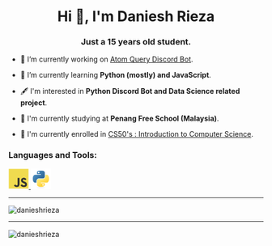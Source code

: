 <h1 align="center">Hi 👋, I'm Daniesh Rieza</h1>
<h3 align="center">Just a 15 years old student.</h3>

- 🔭 I’m currently working on [Atom Query Discord Bot](https://github.com/danieshrieza/Atom-Query-Discord-Bot).

- 🌱 I’m currently learning **Python (mostly) and JavaScript**.

- 🖋️ I'm interested in **Python Discord Bot and Data Science related project**.

- 📖 I'm currently studying at **Penang Free School (Malaysia)**.

- 📝 I'm currently enrolled in [CS50's : Introduction to Computer Science](https://learning.edx.org/course/course-v1:HarvardX+CS50+X/home).


<p align="left"></p>


<h3 align="left">Languages and Tools:</h3>
<p align="left">


<a href="https://developer.mozilla.org/en-US/docs/Web/JavaScript" target="_blank" rel="noreferrer"> 
<img src="https://raw.githubusercontent.com/devicons/devicon/master/icons/javascript/javascript-original.svg" alt="javascript" width="40" height="40"/> </a> <a href="https://www.python.org" target="_blank" rel="noreferrer"><img src="https://raw.githubusercontent.com/devicons/devicon/master/icons/python/python-original.svg" alt="python" width="40" height="40"/>


</a> 
</p>


---


<p><img align="center" src="https://github-readme-stats.vercel.app/api?username=danieshrieza&show_icons=true&locale=en&count_private=true&theme=onedark&hide=issues,contribs" alt="danieshrieza" /></p>


---


<p><img align="center" src="https://github-readme-streak-stats.herokuapp.com/?user=danieshrieza&theme=dark" alt="danieshrieza" /></p>
